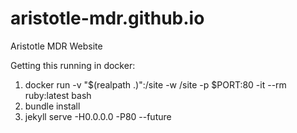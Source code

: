 # aristotle-mdr.github.io
Aristotle MDR Website

Getting this running in docker:
1. docker run -v "$(realpath .)":/site -w /site -p $PORT:80 -it --rm ruby:latest bash
2. bundle install
3. jekyll serve -H0.0.0.0 -P80 --future